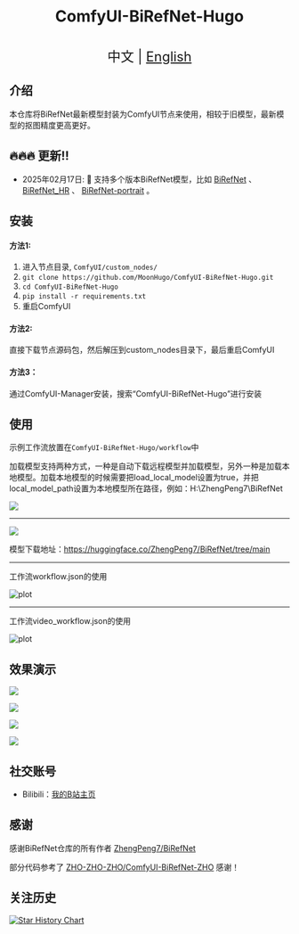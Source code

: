 <h1 align="center">ComfyUI-BiRefNet-Hugo</h1>

<p align="center">
    <br> <font size=5>中文 | <a href="README_EN.md">English</a></font>
</p>


## 介绍

本仓库将BiRefNet最新模型封装为ComfyUI节点来使用，相较于旧模型，最新模型的抠图精度更高更好。<br>


## 🔥🔥🔥 更新!!

* 2025年02月17日: 🚀 支持多个版本BiRefNet模型，比如 [BiRefNet](https://huggingface.co/ZhengPeng7/BiRefNet) 、[BiRefNet_HR](https://huggingface.co/ZhengPeng7/BiRefNet_HR) 、 [BiRefNet-portrait](https://huggingface.co/ZhengPeng7/BiRefNet-portrait) 。

## 安装 

#### 方法1:

1. 进入节点目录, `ComfyUI/custom_nodes/`
2. `git clone https://github.com/MoonHugo/ComfyUI-BiRefNet-Hugo.git`
3. `cd ComfyUI-BiRefNet-Hugo`
4. `pip install -r requirements.txt`
5. 重启ComfyUI

#### 方法2:
直接下载节点源码包，然后解压到custom_nodes目录下，最后重启ComfyUI

#### 方法3：
通过ComfyUI-Manager安装，搜索“ComfyUI-BiRefNet-Hugo”进行安装

## 使用

示例工作流放置在`ComfyUI-BiRefNet-Hugo/workflow`中<br/>

加载模型支持两种方式，一种是自动下载远程模型并加载模型，另外一种是加载本地模型。加载本地模型的时候需要把load_local_model设置为true，并把local_model_path设置为本地模型所在路径，例如：H:\ZhengPeng7\BiRefNet<br/>

![](./assets/9e6bf0f9-67a7-41ea-bc4b-d8352e4fac4a.png)
___

![](./assets/e21c32bf-ab98-444a-8055-54975ac47da3.png)


模型下载地址：https://huggingface.co/ZhengPeng7/BiRefNet/tree/main<br/>

___
工作流workflow.json的使用<br/>

![plot](./assets/d0a22b2a-ceb3-4205-9b4e-f6a68e4337c7.png)

___
工作流video_workflow.json的使用<br/>

![plot](./assets/2de5b085-1125-46f9-8ef3-06706743f182.png)

## 效果演示

![](./assets/demo1.gif)

![](./assets/demo2.gif)

![](./assets/demo3.gif)

![](./assets/demo4.gif)

## 社交账号
- Bilibili：[我的B站主页](https://space.bilibili.com/1303099255)

## 感谢

感谢BiRefNet仓库的所有作者 [ZhengPeng7/BiRefNet](https://github.com/zhengpeng7/birefnet)

部分代码参考了 [ZHO-ZHO-ZHO/ComfyUI-BiRefNet-ZHO](https://github.com/ZHO-ZHO-ZHO/ComfyUI-BiRefNet-ZHO) 感谢！

## 关注历史

[![Star History Chart](https://api.star-history.com/svg?repos=MoonHugo/ComfyUI-BiRefNet-Hugo&type=Date)](https://star-history.com/#MoonHugo/ComfyUI-BiRefNet-Hugo&Date)